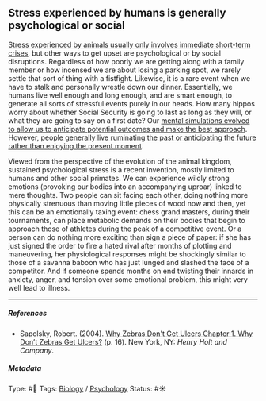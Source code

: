 ## Stress experienced by humans is generally psychological or social

[Stress experienced by animals usually only involves immediate short-term crises](Stress%20experienced%20by%20animals%20usually%20only%20involves%20immediate%20short-term%20crises.md), but other ways to get upset are psychological or by social disruptions. Regardless of how poorly we are getting along with a family member or how incensed we are about losing a parking spot, we rarely settle that sort of thing with a fistfight. Likewise, it is a rare event when we have to stalk and personally wrestle down our dinner. Essentially, we humans live well enough and long enough, and are smart enough, to generate all sorts of stressful events purely in our heads. How many hippos worry about whether Social Security is going to last as long as they will, or what they are going to say on a first date? Our [mental simulations evolved to allow us to anticipate potential outcomes and make the best approach](Mental%20simulations%20evolved%20to%20allow%20us%20to%20anticipate%20potential%20outcomes%20and%20make%20the%20best%20approach.md). However, [people generally live ruminating the past or anticipating the future rather than enjoying the present moment](People%20generally%20live%20ruminating%20the%20past%20or%20anticipating%20the%20future%20rather%20than%20enjoying%20the%20present%20moment.md). 

Viewed from the perspective of the evolution of the animal kingdom, sustained psychological stress is a recent invention, mostly limited to humans and other social primates. We can experience wildly strong emotions (provoking our bodies into an accompanying uproar) linked to mere thoughts. Two people can sit facing each other, doing nothing more physically strenuous than moving little pieces of wood now and then, yet this can be an emotionally taxing event: chess grand masters, during their tournaments, can place metabolic demands on their bodies that begin to approach those of athletes during the peak of a competitive event. Or a person can do nothing more exciting than sign a piece of paper: if she has just signed the order to fire a hated rival after months of plotting and maneuvering, her physiological responses might be shockingly similar to those of a savanna baboon who has just lunged and slashed the face of a competitor. And if someone spends months on end twisting their innards in anxiety, anger, and tension over some emotional problem, this might very well lead to illness.

---

##### References

* Sapolsky, Robert. (2004). [Why Zebras Don't Get Ulcers Chapter 1. Why Don’t Zebras Get Ulcers?](Why%20Zebras%20Don't%20Get%20Ulcers%20Chapter%201.%20Why%20Don%E2%80%99t%20Zebras%20Get%20Ulcers%3F.md) (p. 16). New York, NY: *Henry Holt and Company*.

##### Metadata

Type: #🔴 
Tags: [Biology]() / [Psychology](Psychology.md)
Status: #☀️ 
